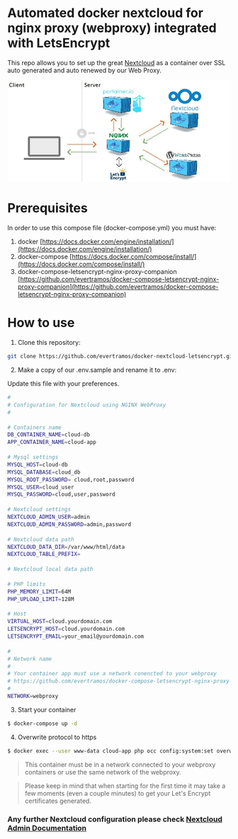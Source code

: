 # Automated docker nextcloud for nginx proxy (webproxy) integrated with LetsEncrypt

This repo allows you  to set up the great [Nextcloud](https://nextcloud.com) as a container over SSL auto generated and auto renewed by our Web Proxy.

![Nextcloud Environment](https://github.com/evertramos/images/raw/master/nextcloud.jpg)

# Prerequisites

In order to use this compose file (docker-compose.yml) you must have:

1. docker [https://docs.docker.com/engine/installation/](https://docs.docker.com/engine/installation/)
2. docker-compose [https://docs.docker.com/compose/install/](https://docs.docker.com/compose/install/)
3. docker-compose-letsencrypt-nginx-proxy-companion [https://github.com/evertramos/docker-compose-letsencrypt-nginx-proxy-companion](https://github.com/evertramos/docker-compose-letsencrypt-nginx-proxy-companion)

# How to use

1. Clone this repository:

```bash
git clone https://github.com/evertramos/docker-nextcloud-letsencrypt.git
```

2. Make a copy of our .env.sample and rename it to .env:

Update this file with your preferences.

```bash
#
# Configuration for Nextcloud using NGINX WebProxy
#

# Containers name
DB_CONTAINER_NAME=cloud-db
APP_CONTAINER_NAME=cloud-app

# Mysql settings
MYSQL_HOST=cloud-db
MYSQL_DATABASE=cloud_db
MYSQL_ROOT_PASSWORD= cloud,root,password
MYSQL_USER=cloud_user
MYSQL_PASSWORD=cloud,user,password

# Nextcloud settings
NEXTCLOUD_ADMIN_USER=admin
NEXTCLOUD_ADMIN_PASSWORD=admin,password

# Nextcloud data path
NEXTCLOUD_DATA_DIR=/var/www/html/data
NEXTCLOUD_TABLE_PREFIX=

# Nextcloud local data path

# PHP limits
PHP_MEMORY_LIMIT=64M
PHP_UPLOAD_LIMIT=128M

# Host 
VIRTUAL_HOST=cloud.yourdomain.com
LETSENCRYPT_HOST=cloud.yourdomain.com
LETSENCRYPT_EMAIL=your_email@yourdomain.com

#
# Network name
# 
# Your container app must use a network conencted to your webproxy 
# https://github.com/evertramos/docker-compose-letsencrypt-nginx-proxy-companion
#
NETWORK=webproxy
```

3. Start your container

```bash
$ docker-compose up -d
```

4. Overwrite protocol to https

```bash
$ docker exec --user www-data cloud-app php occ config:system:set overwriteprotocol --value="https"
```

> This container must be in a network connected to your webproxy containers or use the same network of the webproxy.

> Please keep in mind that when starting for the first time it may take a few moments (even a couple minutes) to get your Let's Encrypt certificates generated.

### Any further Nextcloud configuration please check [Nextcloud Admin Documentation](https://docs.nextcloud.com/server/12/admin_manual/)
